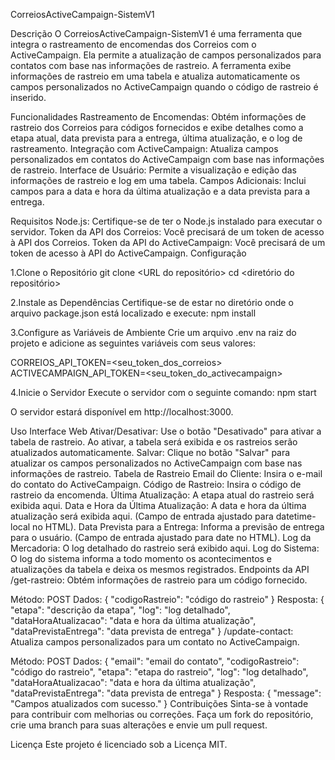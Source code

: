 CorreiosActiveCampaign-SistemV1

Descrição
O CorreiosActiveCampaign-SistemV1 é uma ferramenta que integra o rastreamento de encomendas dos Correios com o ActiveCampaign. Ela permite a atualização de campos personalizados para contatos com base nas informações de rastreio. A ferramenta exibe informações de rastreio em uma tabela e atualiza automaticamente os campos personalizados no ActiveCampaign quando o código de rastreio é inserido.

Funcionalidades
Rastreamento de Encomendas: Obtém informações de rastreio dos Correios para códigos fornecidos e exibe detalhes como a etapa atual, data prevista para a entrega, última atualização, e o log de rastreamento.
Integração com ActiveCampaign: Atualiza campos personalizados em contatos do ActiveCampaign com base nas informações de rastreio.
Interface de Usuário: Permite a visualização e edição das informações de rastreio e log em uma tabela.
Campos Adicionais: Inclui campos para a data e hora da última atualização e a data prevista para a entrega.

Requisitos
Node.js: Certifique-se de ter o Node.js instalado para executar o servidor.
Token da API dos Correios: Você precisará de um token de acesso à API dos Correios.
Token da API do ActiveCampaign: Você precisará de um token de acesso à API do ActiveCampaign.
Configuração

1.Clone o Repositório
git clone <URL do repositório>
cd <diretório do repositório>

2.Instale as Dependências
Certifique-se de estar no diretório onde o arquivo package.json está localizado e execute:
npm install

3.Configure as Variáveis de Ambiente
Crie um arquivo .env na raiz do projeto e adicione as seguintes variáveis com seus valores:

CORREIOS_API_TOKEN=<seu_token_dos_correios>
ACTIVECAMPAIGN_API_TOKEN=<seu_token_do_activecampaign>

4.Inicie o Servidor
Execute o servidor com o seguinte comando:
npm start

O servidor estará disponível em http://localhost:3000.


Uso
Interface Web
Ativar/Desativar: Use o botão "Desativado" para ativar a tabela de rastreio. Ao ativar, a tabela será exibida e os rastreios serão atualizados automaticamente.
Salvar: Clique no botão "Salvar" para atualizar os campos personalizados no ActiveCampaign com base nas informações de rastreio.
Tabela de Rastreio
Email do Cliente: Insira o e-mail do contato do ActiveCampaign.
Código de Rastreio: Insira o código de rastreio da encomenda.
Última Atualização: A etapa atual do rastreio será exibida aqui.
Data e Hora da Última Atualização: A data e hora da última atualização será exibida aqui. (Campo de entrada ajustado para datetime-local no HTML).
Data Prevista para a Entrega: Informa a previsão de entrega para o usuário. (Campo de entrada ajustado para date no HTML).
Log da Mercadoria: O log detalhado do rastreio será exibido aqui.
Log do Sistema: O log do sistema informa a todo momento os acontecimentos e atualizações da tabela e deixa os mesmos registrados.
Endpoints da API
/get-rastreio: Obtém informações de rastreio para um código fornecido.

Método: POST
Dados: { "codigoRastreio": "código do rastreio" }
Resposta: { "etapa": "descrição da etapa", "log": "log detalhado", "dataHoraAtualizacao": "data e hora da última atualização", "dataPrevistaEntrega": "data prevista de entrega" }
/update-contact: Atualiza campos personalizados para um contato no ActiveCampaign.

Método: POST
Dados: { "email": "email do contato", "codigoRastreio": "código do rastreio", "etapa": "etapa do rastreio", "log": "log detalhado", "dataHoraAtualizacao": "data e hora da última atualização", "dataPrevistaEntrega": "data prevista de entrega" }
Resposta: { "message": "Campos atualizados com sucesso." }
Contribuições
Sinta-se à vontade para contribuir com melhorias ou correções. Faça um fork do repositório, crie uma branch para suas alterações e envie um pull request.

Licença
Este projeto é licenciado sob a Licença MIT.
